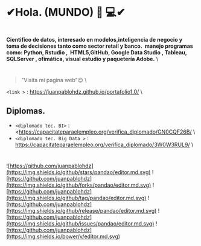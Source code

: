 
# ✔Hola. (MUNDO)  👀 💻✔ 
 \
**Cientifico de datos, interesado en modelos,inteligencia de negocio y toma de decisiones tanto como sector retail y banco.  manejo programas como: Python, Rstudio ,  HTML5,GitHub, Google Data Studio , Tableau, SQLServer , ofimática, visual estudio y paquetería Adobe.** \ 
#
> "Visita mi pagina web"😉 \

`<link >` : <https://juanpablohdz.github.io/portafolio1.0/>  \


## Diplomas.  

- `<diplomado tec. BI>` : <https://capacitateparaelempleo.org/verifica_diplomado/GN0CQF26B/  \
- `<diplomado tec. Big Data >` : <https://capacitateparaelempleo.org/verifica_diplomado/3W0W3RUL9/>  \

# 
![https://github.com/juanpablohdz](https://img.shields.io/github/stars/pandao/editor.md.svg) ![https://github.com/juanpablohdz](https://img.shields.io/github/forks/pandao/editor.md.svg) ![https://github.com/juanpablohdz](https://img.shields.io/github/tag/pandao/editor.md.svg) ![https://github.com/juanpablohdz](https://img.shields.io/github/release/pandao/editor.md.svg) ![https://github.com/juanpablohdz](https://img.shields.io/github/issues/pandao/editor.md.svg) ![https://github.com/juanpablohdz](https://img.shields.io/bower/v/editor.md.svg)

